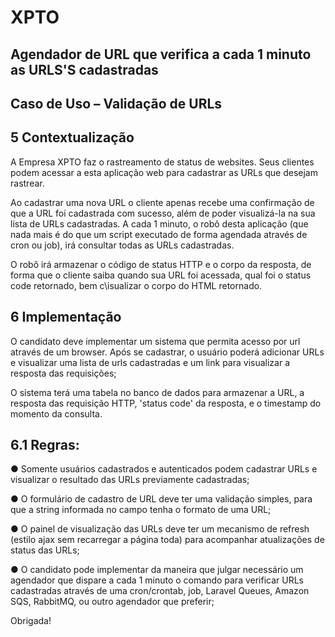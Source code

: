# XPTO 

## Agendador de URL que verifica a cada 1 minuto as URLS'S cadastradas



## Caso de Uso – Validação de URLs
## 5 Contextualização

A Empresa XPTO faz o rastreamento de status de websites. Seus clientes podem acessar a esta aplicação web para cadastrar as URLs que desejam rastrear.

Ao cadastrar uma nova URL o cliente apenas recebe uma confirmação de que a URL foi cadastrada com sucesso, além de poder visualizá-la na sua lista de URLs cadastradas. A cada 1 minuto, o robô desta aplicação (que nada mais é do que um script executado de forma agendada através de cron ou job), irá consultar todas as URLs cadastradas.

O robô irá armazenar o código de status HTTP e o corpo da resposta, de forma que o cliente saiba quando sua URL foi acessada, qual foi o status code retornado, bem c\isualizar o corpo do HTML retornado.

## 6 Implementação

O candidato deve implementar um sistema que permita acesso por url através de um browser.
Após se cadastrar, o usuário poderá adicionar URLs e visualizar uma lista de urls cadastradas e um link para visualizar a resposta das requisições;

O sistema terá uma tabela no banco de dados para armazenar a URL, a resposta das requisição HTTP, 'status code' da resposta, e o timestamp do momento da consulta. 

## 6.1 Regras:

● Somente usuários cadastrados e autenticados podem cadastrar URLs e visualizar o resultado das URLs previamente cadastradas;

● O formulário de cadastro de URL deve ter uma validação simples, para que a string informada no campo tenha o formato de uma URL;

● O painel de visualização das URLs deve ter um mecanismo de refresh (estilo ajax sem recarregar a página toda) para acompanhar atualizações de status das URLs;

● O candidato pode implementar da maneira que julgar necessário um agendador que dispare a cada 1 minuto o comando para verificar URLs cadastradas através de uma cron/crontab, job, Laravel Queues, Amazon SQS, RabbitMQ, ou outro agendador que preferir;

Obrigada!